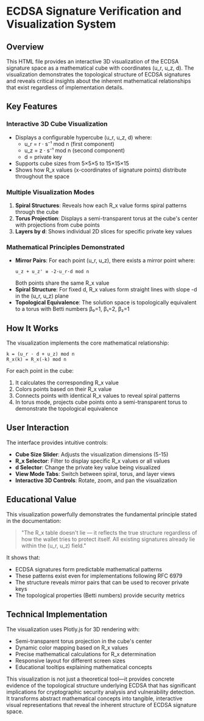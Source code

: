 # ECDSA Signature Verification and Visualization System

## Overview

This HTML file provides an interactive 3D visualization of the ECDSA signature space as a mathematical cube with coordinates (u_r, u_z, d). The visualization demonstrates the topological structure of ECDSA signatures and reveals critical insights about the inherent mathematical relationships that exist regardless of implementation details.

## Key Features

### Interactive 3D Cube Visualization
- Displays a configurable hypercube (u_r, u_z, d) where:
  * u_r = r · s⁻¹ mod n (first component)
  * u_z = z · s⁻¹ mod n (second component)
  * d = private key
- Supports cube sizes from 5×5×5 to 15×15×15
- Shows how R_x values (x-coordinates of signature points) distribute throughout the space

### Multiple Visualization Modes
1. **Spiral Structures**: Reveals how each R_x value forms spiral patterns through the cube
2. **Torus Projection**: Displays a semi-transparent torus at the cube's center with projections from cube points
3. **Layers by d**: Shows individual 2D slices for specific private key values

### Mathematical Principles Demonstrated
- **Mirror Pairs**: For each point (u_r, u_z), there exists a mirror point where:
  ```
  u_z + u_z' ≡ -2·u_r·d mod n
  ```
  Both points share the same R_x value
- **Spiral Structure**: For fixed d, R_x values form straight lines with slope -d in the (u_r, u_z) plane
- **Topological Equivalence**: The solution space is topologically equivalent to a torus with Betti numbers β₀=1, β₁=2, β₂=1

## How It Works

The visualization implements the core mathematical relationship:
```
k = (u_r · d + u_z) mod n
R_x(k) = R_x(-k) mod n
```

For each point in the cube:
1. It calculates the corresponding R_x value
2. Colors points based on their R_x value
3. Connects points with identical R_x values to reveal spiral patterns
4. In torus mode, projects cube points onto a semi-transparent torus to demonstrate the topological equivalence

## User Interaction

The interface provides intuitive controls:
- **Cube Size Slider**: Adjusts the visualization dimensions (5-15)
- **R_x Selector**: Filter to display specific R_x values or all values
- **d Selector**: Change the private key value being visualized
- **View Mode Tabs**: Switch between spiral, torus, and layer views
- **Interactive 3D Controls**: Rotate, zoom, and pan the visualization

## Educational Value

This visualization powerfully demonstrates the fundamental principle stated in the documentation:
> "The R_x table doesn't lie — it reflects the true structure regardless of how the wallet tries to protect itself. All existing signatures already lie within the (u_r, u_z) field."

It shows that:
- ECDSA signatures form predictable mathematical patterns
- These patterns exist even for implementations following RFC 6979
- The structure reveals mirror pairs that can be used to recover private keys
- The topological properties (Betti numbers) provide security metrics

## Technical Implementation

The visualization uses Plotly.js for 3D rendering with:
- Semi-transparent torus projection in the cube's center
- Dynamic color mapping based on R_x values
- Precise mathematical calculations for R_x determination
- Responsive layout for different screen sizes
- Educational tooltips explaining mathematical concepts

This visualization is not just a theoretical tool—it provides concrete evidence of the topological structure underlying ECDSA that has significant implications for cryptographic security analysis and vulnerability detection. It transforms abstract mathematical concepts into tangible, interactive visual representations that reveal the inherent structure of ECDSA signature space.
